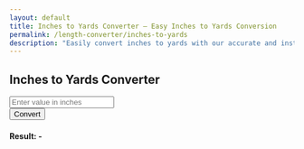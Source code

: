 ```yaml
---
layout: default
title: Inches to Yards Converter – Easy Inches to Yards Conversion
permalink: /length-converter/inches-to-yards
description: "Easily convert inches to yards with our accurate and instant conversion tool. Perfect for tailoring, sports, and measurements."
---
```



<div class="container p-4">
    <div class="card shadow-lg p-4 col-12 col-sm-8 col-md-6">
        <h2 class="text-center mb-4">Inches to Yards Converter</h2>
        <div class="mb-3">
            <input type="number" id="inputValue" class="form-control shadow" placeholder="Enter value in inches">
        </div>
        <button class="btn btn-primary btn-shadow w-100" onclick="convert()">Convert</button>
        <div class="mt-3">
            <h4>Result: <span id="result">-</span></h4>
        </div>
    </div>
</div>

<script>
    function convert() {
        let inputValue = document.getElementById("inputValue").value;
        let resultElement = document.getElementById("result");

        if (inputValue === "" || isNaN(inputValue)) {
            resultElement.innerText = "Please enter a valid number";
            return;
        }

        let result = inputValue / 36; // Convert inches to yards
        resultElement.innerText = result.toFixed(4) + " yards";
    }
</script>